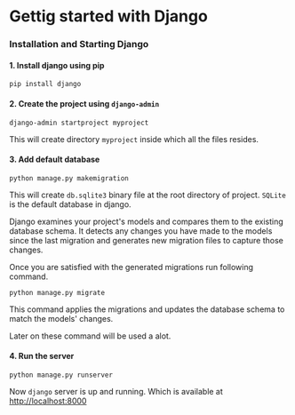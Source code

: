 # Gettig started with Django

### Installation and Starting Django
#### 1. Install django using pip
    pip install django

#### 2. Create the project using `django-admin`
    django-admin startproject myproject

This will create directory `myproject` inside which all the files resides.

#### 3. Add default database
    python manage.py makemigration
    
This will create `db.sqlite3` binary file at the root directory of project. `SQLite` is the default database in django.

Django examines your project's models and compares them to the existing database schema. It detects any changes you have made to the models since the last migration and generates new migration files to capture those changes.

Once you are satisfied with the generated migrations run following command.

    python manage.py migrate

This command applies the migrations and updates the database schema to match the models' changes.

Later on these command will be used a alot.

#### 4. Run the server
    python manage.py runserver

Now `django` server is up and running. Which is available at [http://localhost:8000](http://localhost:8000)




